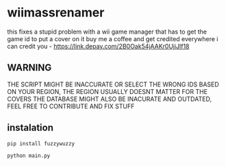 # wiimassrenamer
this fixes a stupid problem with a wii game manager that has to get the game id to put a cover on it
buy me a coffee and get credited everywhere i can credit you - https://link.depay.com/2B0Oak54jAAKr0UjiJlf18
## WARNING
THE SCRIPT MIGHT BE INACCURATE OR SELECT THE WRONG IDS BASED ON YOUR REGION, THE REGION USUALLY DOESNT MATTER FOR THE COVERS
THE DATABASE MIGHT ALSO BE INACURATE AND OUTDATED, FEEL FREE TO CONTRIBUTE AND FIX STUFF
## instalation
```
pip install fuzzywuzzy

python main.py
```
